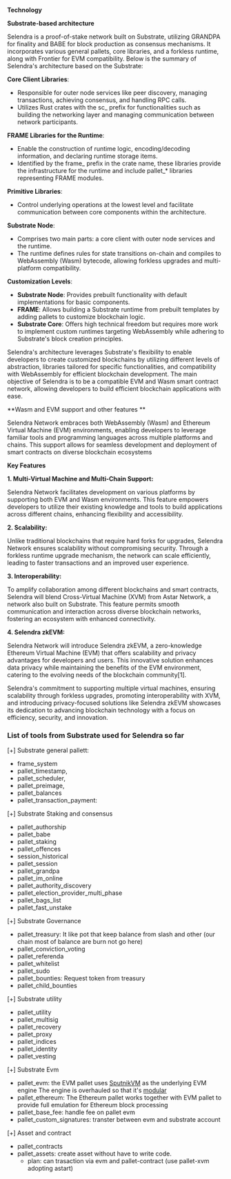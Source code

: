 **Technology**

**Substrate-based architecture**

Selendra is a proof-of-stake network built on Substrate, utilizing GRANDPA for finality and BABE for block production as consensus mechanisms. It incorporates various general pallets, core libraries, and a forkless runtime, along with Frontier for EVM compatibility. Below is the summary of Selendra's architecture based on the Substrate:

**Core Client Libraries**:



* Responsible for outer node services like peer discovery, managing transactions, achieving consensus, and handling RPC calls.
* Utilizes Rust crates with the sc_ prefix for functionalities such as building the networking layer and managing communication between network participants.

**FRAME Libraries for the Runtime**:



* Enable the construction of runtime logic, encoding/decoding information, and declaring runtime storage items.
* Identified by the frame_ prefix in the crate name, these libraries provide the infrastructure for the runtime and include pallet_* libraries representing FRAME modules.

**Primitive Libraries**:



* Control underlying operations at the lowest level and facilitate communication between core components within the architecture.

**Substrate Node**:



* Comprises two main parts: a core client with outer node services and the runtime.
* The runtime defines rules for state transitions on-chain and compiles to WebAssembly (Wasm) bytecode, allowing forkless upgrades and multi-platform compatibility.

**Customization Levels**:



* **Substrate Node**: Provides prebuilt functionality with default implementations for basic components.
* **FRAME**: Allows building a Substrate runtime from prebuilt templates by adding pallets to customize blockchain logic.
* **Substrate Core**: Offers high technical freedom but requires more work to implement custom runtimes targeting WebAssembly while adhering to Substrate's block creation principles.

Selendra's architecture leverages Substrate's flexibility to enable developers to create customized blockchains by utilizing different levels of abstraction, libraries tailored for specific functionalities, and compatibility with WebAssembly for efficient blockchain development. The main objective of Selendra is to be a compatible EVM and Wasm smart contract network, allowing developers to build efficient blockchain applications with ease.



**Wasm and EVM support and other features **

Selendra Network embraces both WebAssembly (Wasm) and Ethereum Virtual Machine (EVM) environments, enabling developers to leverage familiar tools and programming languages across multiple platforms and chains. This support allows for seamless development and deployment of smart contracts on diverse blockchain ecosystems

**Key Features**

**1. Multi-Virtual Machine and Multi-Chain Support:**

Selendra Network facilitates development on various platforms by supporting both EVM and Wasm environments. This feature empowers developers to utilize their existing knowledge and tools to build applications across different chains, enhancing flexibility and accessibility.

**2. Scalability:**

Unlike traditional blockchains that require hard forks for upgrades, Selendra Network ensures scalability without compromising security. Through a forkless runtime upgrade mechanism, the network can scale efficiently, leading to faster transactions and an improved user experience.

**3. Interoperability:**

To amplify collaboration among different blockchains and smart contracts, Selendra will blend Cross-Virtual Machine (XVM) from Astar Network, a network also built on Substrate. This feature permits smooth communication and interaction across diverse blockchain networks, fostering an ecosystem with enhanced connectivity.

**4. Selendra zkEVM:**

Selendra Network will introduce Selendra zkEVM, a zero-knowledge Ethereum Virtual Machine (EVM) that offers scalability and privacy advantages for developers and users. This innovative solution enhances data privacy while maintaining the benefits of the EVM environment, catering to the evolving needs of the blockchain community[1].

Selendra's commitment to supporting multiple virtual machines, ensuring scalability through forkless upgrades, promoting interoperability with XVM, and introducing privacy-focused solutions like Selendra zkEVM showcases its dedication to advancing blockchain technology with a focus on efficiency, security, and innovation.


### List of tools from Substrate used for Selendra so far

[+] Substrate general pallett:
  - frame_system
  - pallet_timestamp,
  - pallet_scheduler,
  - pallet_preimage,
  - pallet_balances
  -  pallet_transaction_payment: 

[+] Substrate Staking and consensus
  - pallet_authorship
  - pallet_babe
  - pallet_staking
  - pallet_offences
  - session_historical
  - pallet_session
  - pallet_grandpa
  - pallet_im_online
  - pallet_authority_discovery
  - pallet_election_provider_multi_phase
  - pallet_bags_list
  - pallet_fast_unstake
    
[+] Substrate Governance
  - pallet_treasury: It like pot that keep balance from slash and other (our chain most of balance are burn not go here)
  - pallet_conviction_voting
  - pallet_referenda
  - pallet_whitelist
  - pallet_sudo
  - pallet_bounties: Request token from treasury
  - pallet_child_bounties

[+] Substrate utility
  - pallet_utility
  - pallet_multisig
  - pallet_recovery
  - pallet_proxy
  - pallet_indices
  - pallet_identity
  - pallet_vesting

[+] Substrate Evm
  - pallet_evm: the EVM pallet uses [SputnikVM](https://github.com/rust-blockchain/evm) as the underlying EVM engine The engine is overhauled so that it's [modular](https://github.com/corepaper/evm)
  - pallet_ethereum: The Ethereum pallet works together with EVM pallet to provide full emulation for Ethereum block processing
  - pallet_base_fee: handle fee on pallet evm
  - pallet_custom_signatures: transter between evm and substrate account

[+] Asset and contract
  - pallet_contracts
  - pallet_assets: create asset without have to write code.
      - plan: can trasaction via evm and pallet-contract (use pallet-xvm adopting astart)


